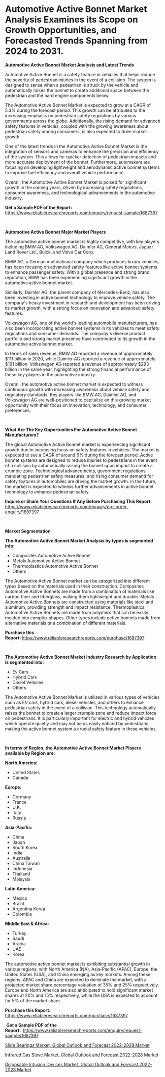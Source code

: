 <p><h1>Automotive Active Bonnet Market Analysis Examines its Scope on Growth Opportunities, and Forecasted Trends Spanning from 2024 to 2031.</h1></p><p><strong>Automotive Active Bonnet Market Analysis and Latest Trends</strong></p>
<p><p>Automotive Active Bonnet is a safety feature in vehicles that helps reduce the severity of pedestrian injuries in the event of a collision. The system is designed to sense when a pedestrian is struck by the vehicle and automatically raises the bonnet to create additional space between the pedestrian and the hard engine components below.</p><p>The Automotive Active Bonnet Market is expected to grow at a CAGR of 5.3% during the forecast period. This growth can be attributed to the increasing emphasis on pedestrian safety regulations by various governments across the globe. Additionally, the rising demand for advanced safety features in vehicles, coupled with the growing awareness about pedestrian safety among consumers, is also expected to drive market growth.</p><p>One of the latest trends in the Automotive Active Bonnet Market is the integration of sensors and cameras to enhance the precision and efficiency of the system. This allows for quicker detection of pedestrian impacts and more accurate deployment of the bonnet. Furthermore, automakers are focusing on developing lightweight and aerodynamic active bonnet systems to improve fuel efficiency and overall vehicle performance.</p><p>Overall, the Automotive Active Bonnet Market is poised for significant growth in the coming years, driven by increasing safety regulations, consumer awareness, and technological advancements in the automotive industry.</p></p>
<p><strong>Get a Sample PDF of the Report:&nbsp;</strong> <a href="https://www.reliableresearchreports.com/enquiry/request-sample/1687397">https://www.reliableresearchreports.com/enquiry/request-sample/1687397</a></p>
<p>&nbsp;</p>
<p><strong>Automotive Active Bonnet Major Market Players</strong></p>
<p><p>The automotive active bonnet market is highly competitive, with key players including BMW AG, Volkswagen AG, Daimler AG, General Motors, Jaguar Land Rover Ltd., Buick, and Volvo Car Corp. </p><p>BMW AG, a German multinational company which produces luxury vehicles, has been focusing on advanced safety features like active bonnet systems to enhance passenger safety. With a global presence and strong brand reputation, BMW has been experiencing significant growth in the automotive active bonnet market. </p><p>Similarly, Daimler AG, the parent company of Mercedes-Benz, has also been investing in active bonnet technology to improve vehicle safety. The company's heavy investment in research and development has been driving its market growth, with a strong focus on innovation and advanced safety features.</p><p>Volkswagen AG, one of the world's leading automobile manufacturers, has also been incorporating active bonnet systems in its vehicles to meet safety regulations and consumer demands. The company's diverse product portfolio and strong market presence have contributed to its growth in the automotive active bonnet market.</p><p>In terms of sales revenue, BMW AG reported a revenue of approximately $111 billion in 2020, while Daimler AG reported a revenue of approximately $191 billion. Volkswagen AG reported a revenue of approximately $293 billion in the same year, highlighting the strong financial performance of these key players in the automotive industry.</p><p>Overall, the automotive active bonnet market is expected to witness continuous growth with increasing awareness about vehicle safety and regulatory standards. Key players like BMW AG, Daimler AG, and Volkswagen AG are well-positioned to capitalize on this growing market opportunity with their focus on innovation, technology, and consumer preferences.</p></p>
<p>&nbsp;</p>
<p><strong>What Are The Key Opportunities For Automotive Active Bonnet Manufacturers?</strong></p>
<p><p>The global Automotive Active Bonnet market is experiencing significant growth due to increasing focus on safety features in vehicles. The market is expected to see a CAGR of around 6% during the forecast period. Active bonnet systems are designed to reduce injuries to pedestrians in the event of a collision by automatically raising the bonnet upon impact to create a crumple zone. Technological advancements, government regulations mandating pedestrian safety measures, and rising consumer demand for safety features in automobiles are driving the market growth. In the future, the market is expected to witness further advancements in active bonnet technology to enhance pedestrian safety.</p></p>
<p><strong>Inquire or Share Your Questions If Any Before Purchasing This Report:</strong> <a href="https://www.reliableresearchreports.com/enquiry/pre-order-enquiry/1687397">https://www.reliableresearchreports.com/enquiry/pre-order-enquiry/1687397</a></p>
<p>&nbsp;</p>
<p><strong>Market Segmentation</strong></p>
<p><strong>The Automotive Active Bonnet Market Analysis by types is segmented into:</strong></p>
<p><ul><li>Composites Automotive Active Bonnet</li><li>Metals Automotive Active Bonnet</li><li>Thermoplastics Automotive Active Bonnet</li><li>Others</li></ul></p>
<p><p>The Automotive Active Bonnet market can be categorized into different types based on the materials used in their construction. Composites Automotive Active Bonnets are made from a combination of materials like carbon fiber and fiberglass, making them lightweight and durable. Metals Automotive Active Bonnets are constructed using materials like steel and aluminum, providing strength and impact resistance. Thermoplastics Automotive Active Bonnets are made from polymers that can be easily molded into complex shapes. Other types include active bonnets made from alternative materials or a combination of different materials.</p></p>
<p><strong>Purchase this Report:&nbsp;</strong><a href="https://www.reliableresearchreports.com/purchase/1687397">https://www.reliableresearchreports.com/purchase/1687397</a></p>
<p>&nbsp;</p>
<p><strong>The Automotive Active Bonnet Market Industry Research by Application is segmented into:</strong></p>
<p><ul><li>Ev Cars</li><li>Hybrid Cars</li><li>Diesel Vehicles</li><li>Others</li></ul></p>
<p><p>The Automotive Active Bonnet Market is utilized in various types of vehicles such as EV cars, hybrid cars, diesel vehicles, and others to enhance pedestrian safety in the event of a collision. This technology automatically raises the bonnet to create a larger crumple zone and reduce impact force on pedestrians. It is particularly important for electric and hybrid vehicles which operate quietly and may not be as easily noticed by pedestrians, making the active bonnet system a crucial safety feature in these vehicles.</p></p>
<p>&nbsp;</p>
<p><strong>In terms of Region, the Automotive Active Bonnet Market Players available by Region are:</strong></p>
<p>
    <p> <strong> North America: </strong>
        <ul>
            <li>United States</li>
            <li>Canada</li>
        </ul>
        </p> 
    <p> <strong> Europe: </strong>
        <ul>
            <li>Germany</li>
            <li>France</li>
            <li>U.K.</li>
            <li>Italy</li>
            <li>Russia</li>
        </ul>
        </p> 
    <p> <strong> Asia-Pacific: </strong>
        <ul>
            <li>China</li>
            <li>Japan</li>
            <li>South Korea</li>
            <li>India</li>
            <li>Australia</li>
            <li>China Taiwan</li>
            <li>Indonesia</li>
            <li>Thailand</li>
            <li>Malaysia</li>
        </ul>
        </p> 
    <p> <strong> Latin America: </strong>
        <ul>
            <li>Mexico</li>
            <li>Brazil</li>
            <li>Argentina Korea</li>
            <li>Colombia</li>
        </ul>
        </p> 
    <p> <strong> Middle East & Africa: </strong>
        <ul>
            <li>Turkey</li>
            <li>Saudi</li>
            <li>Arabia</li>
            <li>UAE</li>
            <li>Korea</li>
        </ul>
    </p>
    </p>
<p><p>The automotive active bonnet market is exhibiting substantial growth in various regions, with North America (NA), Asia-Pacific (APAC), Europe, the United States (USA), and China emerging as key markets. Among these regions, APAC and China are expected to dominate the market, with a projected market share percentage valuation of 35% and 25% respectively. Europe and North America are also anticipated to hold significant market shares at 20% and 15% respectively, while the USA is expected to account for 5% of the market share.</p></p>
<p><strong>Purchase this Report: </strong><a href="https://www.reliableresearchreports.com/purchase/1687397">https://www.reliableresearchreports.com/purchase/1687397</a></p>
<p>&nbsp;<strong>Get a Sample PDF of the Report:&nbsp;&nbsp;</strong><a href="https://www.reliableresearchreports.com/enquiry/request-sample/1687397">https://www.reliableresearchreports.com/enquiry/request-sample/1687397</a></p>
<p><strong></strong></p>
<p><p><a href="https://view.publitas.com/reportprime-1/slide-bearings-market-global-outlook-and-forecast-2022-2028-market-research-report-unlocks-analysis-on-the-market-financial-status-market-size-and-market-revenue-upto-2030/">Slide Bearings Market, Global Outlook and Forecast 2022-2028 Market</a></p><p><a href="https://view.publitas.com/reportprime-1/infrared-gas-stove-market-global-outlook-and-forecast-2022-2028-market-size-2023-2030-global-industrial-analysis-key-geographical-regions-market-share-top-key-players-product-types-and-forecast-research-report/">Infrared Gas Stove Market, Global Outlook and Forecast 2022-2028 Market</a></p><p><a href="https://view.publitas.com/reportprime-1/disposable-infusion-devices-market-global-outlook-and-forecast-2022-2028-market-insights-market-players-and-forecast-till-2030/">Disposable Infusion Devices Market, Global Outlook and Forecast 2022-2028 Market</a></p></p>